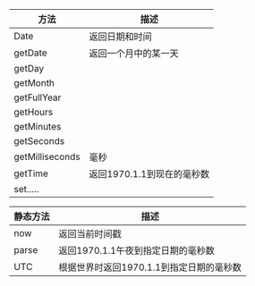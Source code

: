 
| 方法              | 描述                |
| --------------- | ----------------- |
| Date            | 返回日期和时间           |
| getDate         | 返回一个月中的某一天        |
| getDay          |                   |
| getMonth        |                   |
| getFullYear     |                   |
| getHours        |                   |
| getMinutes      |                   |
| getSeconds      |                   |
| getMilliseconds | 毫秒                |
| getTime         | 返回1970.1.1到现在的毫秒数 |
| set.....        |                   |


| 静态方法  | 描述                       |
| ----- | ------------------------ |
| now   | 返回当前时间戳                  |
| parse | 返回1970.1.1午夜到指定日期的毫秒数    |
| UTC   | 根据世界时返回1970.1.1到指定日期的毫秒数 |
